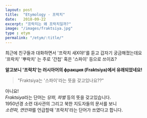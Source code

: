 ```yaml
---
layout: post
title:  "Etymology - 프락치"
date:   2018-09-22
excerpt: "프락치는 왜 프락치일까?"
image: "/images/fraktsiya.jpg"
type : etym
permalink: "/etym/:title/"
---
```

최근에 친구들과 대화하면서 '프락치 새X야!'를 듣고 갑자기 궁금해졌는데요<br />
'프락치' '뿌락치' 는 주로 '간첩' 혹은 '스파이' 등으로 쓰이죠?<br />


**알고보니 '프락치'는 러시아어의 фракция (Fraktsiya)에서 유래되었네요!**

>"Fraktsiya는 '스파이'라는 뜻을 갖고있나요??"

아니요! <br />*Fraktsiya*라는 단어는 *당파, 파벌* 등의 뜻을 갖고있습니다.<br />
1950년경 소련 대사관의 그리고 북한 지도자들의 문서를 보니<br /> *소련파, 연안파*를 언급할때 '프락치'라는 단어가 쓰였다고 합니다.

